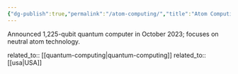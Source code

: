 ```yaml
---
{"dg-publish":true,"permalink":"/atom-computing/","title":"Atom Computing"}
---
```



Announced 1,225-qubit quantum computer in October 2023; focuses on neutral atom technology.

related_to:: [[quantum-computing\|quantum-computing]]
related_to:: [[usa\|USA]]
